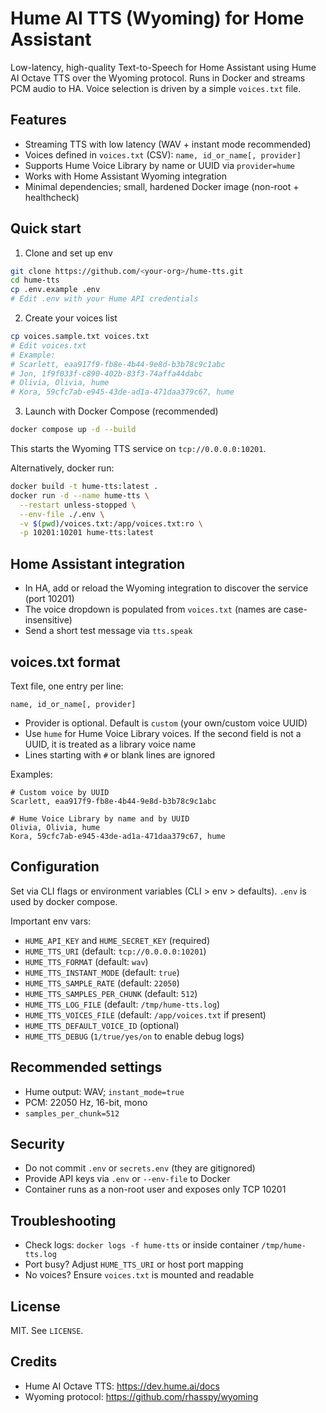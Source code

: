 # Hume AI TTS (Wyoming) for Home Assistant

Low-latency, high-quality Text-to-Speech for Home Assistant using Hume AI Octave TTS over the Wyoming protocol. Runs in Docker and streams PCM audio to HA. Voice selection is driven by a simple `voices.txt` file.

## Features
- Streaming TTS with low latency (WAV + instant mode recommended)
- Voices defined in `voices.txt` (CSV): `name, id_or_name[, provider]`
- Supports Hume Voice Library by name or UUID via `provider=hume`
- Works with Home Assistant Wyoming integration
- Minimal dependencies; small, hardened Docker image (non-root + healthcheck)

## Quick start

1) Clone and set up env
```bash
git clone https://github.com/<your-org>/hume-tts.git
cd hume-tts
cp .env.example .env
# Edit .env with your Hume API credentials
```

2) Create your voices list
```bash
cp voices.sample.txt voices.txt
# Edit voices.txt
# Example:
# Scarlett, eaa917f9-fb8e-4b44-9e8d-b3b78c9c1abc
# Jon, 1f9f033f-c890-402b-83f3-74affa44dabc
# Olivia, Olivia, hume
# Kora, 59cfc7ab-e945-43de-ad1a-471daa379c67, hume
```

3) Launch with Docker Compose (recommended)
```bash
docker compose up -d --build
```
This starts the Wyoming TTS service on `tcp://0.0.0.0:10201`.

Alternatively, docker run:
```bash
docker build -t hume-tts:latest .
docker run -d --name hume-tts \
  --restart unless-stopped \
  --env-file ./.env \
  -v $(pwd)/voices.txt:/app/voices.txt:ro \
  -p 10201:10201 hume-tts:latest
```

## Home Assistant integration
- In HA, add or reload the Wyoming integration to discover the service (port 10201)
- The voice dropdown is populated from `voices.txt` (names are case-insensitive)
- Send a short test message via `tts.speak`

## voices.txt format
Text file, one entry per line:
```
name, id_or_name[, provider]
```
- Provider is optional. Default is `custom` (your own/custom voice UUID)
- Use `hume` for Hume Voice Library voices. If the second field is not a UUID, it is treated as a library voice name
- Lines starting with `#` or blank lines are ignored

Examples:
```
# Custom voice by UUID
Scarlett, eaa917f9-fb8e-4b44-9e8d-b3b78c9c1abc

# Hume Voice Library by name and by UUID
Olivia, Olivia, hume
Kora, 59cfc7ab-e945-43de-ad1a-471daa379c67, hume
```

## Configuration
Set via CLI flags or environment variables (CLI > env > defaults). `.env` is used by docker compose.

Important env vars:
- `HUME_API_KEY` and `HUME_SECRET_KEY` (required)
- `HUME_TTS_URI` (default: `tcp://0.0.0.0:10201`)
- `HUME_TTS_FORMAT` (default: `wav`)
- `HUME_TTS_INSTANT_MODE` (default: `true`)
- `HUME_TTS_SAMPLE_RATE` (default: `22050`)
- `HUME_TTS_SAMPLES_PER_CHUNK` (default: `512`)
- `HUME_TTS_LOG_FILE` (default: `/tmp/hume-tts.log`)
- `HUME_TTS_VOICES_FILE` (default: `/app/voices.txt` if present)
- `HUME_TTS_DEFAULT_VOICE_ID` (optional)
- `HUME_TTS_DEBUG` (`1/true/yes/on` to enable debug logs)

## Recommended settings
- Hume output: WAV; `instant_mode=true`
- PCM: 22050 Hz, 16-bit, mono
- `samples_per_chunk=512`

## Security
- Do not commit `.env` or `secrets.env` (they are gitignored)
- Provide API keys via `.env` or `--env-file` to Docker
- Container runs as a non-root user and exposes only TCP 10201

## Troubleshooting
- Check logs: `docker logs -f hume-tts` or inside container `/tmp/hume-tts.log`
- Port busy? Adjust `HUME_TTS_URI` or host port mapping
- No voices? Ensure `voices.txt` is mounted and readable

## License
MIT. See `LICENSE`.

## Credits
- Hume AI Octave TTS: https://dev.hume.ai/docs
- Wyoming protocol: https://github.com/rhasspy/wyoming
